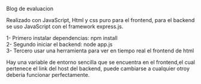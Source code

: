 Blog de evaluacion
<br>

Realizado con JavaScript, Html y css puro para el frontend, para el backend se uso JavaScript con el framework express.js.

1- Primero instalar dependencias: npm install
<br>
2- Segundo iniciar el backend: node app.js
<br>
3- Tercero usar una herramienta para ver en tiempo real el frontend de html
<br>

Hay una variable de entorno sencilla que se encuentra en el frontend,el cual pertenece el link del host del backend, puede cambiarse a cualquier otroy deberia funcionar perfectamente.


